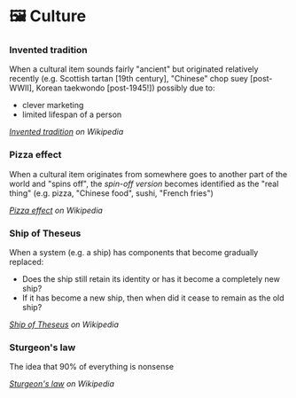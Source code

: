 # 🖼️ Culture

### Invented tradition

When a cultural item sounds fairly "ancient" but originated relatively recently (e.g. Scottish tartan \[19th century], "Chinese" chop suey \[post-WWII], Korean taekwondo \[post-1945!]) possibly due to:&#x20;

* clever marketing
* limited lifespan of a person

[_Invented tradition_](https://en.wikipedia.org/wiki/Invented_tradition) _on Wikipedia_

### Pizza effect

When a cultural item originates from somewhere goes to another part of the world and "spins off", the _spin-off version_ becomes identified as the "real thing" (e.g. pizza, "Chinese food", sushi, "French fries")

[_Pizza effect_](https://en.wikipedia.org/wiki/Pizza_effect) _on Wikipedia_

### Ship of Theseus&#x20;

When a system (e.g. a ship) has components that become gradually replaced:&#x20;

* Does the ship still retain its identity or has it become a completely new ship?
* If it has become a new ship, then when did it cease to remain as the old ship?

[_Ship of Theseus_](https://en.wikipedia.org/wiki/Ship_of_Theseus) _on Wikipedia_

### Sturgeon's law

The idea that 90% of everything is nonsense

[_Sturgeon's law_](https://en.wikipedia.org/wiki/Sturgeon's_law) _on Wikipedia_











